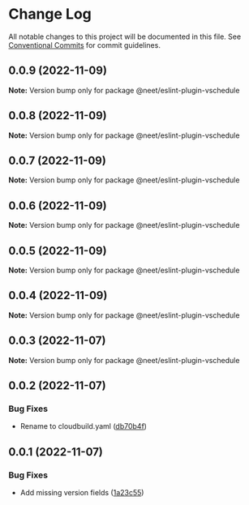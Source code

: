 # Change Log

All notable changes to this project will be documented in this file.
See [Conventional Commits](https://conventionalcommits.org) for commit guidelines.

## 0.0.9 (2022-11-09)

**Note:** Version bump only for package @neet/eslint-plugin-vschedule

## 0.0.8 (2022-11-09)

**Note:** Version bump only for package @neet/eslint-plugin-vschedule

## 0.0.7 (2022-11-09)

**Note:** Version bump only for package @neet/eslint-plugin-vschedule

## 0.0.6 (2022-11-09)

**Note:** Version bump only for package @neet/eslint-plugin-vschedule

## 0.0.5 (2022-11-09)

**Note:** Version bump only for package @neet/eslint-plugin-vschedule

## 0.0.4 (2022-11-09)

**Note:** Version bump only for package @neet/eslint-plugin-vschedule

## 0.0.3 (2022-11-07)

**Note:** Version bump only for package @neet/eslint-plugin-vschedule

## 0.0.2 (2022-11-07)

### Bug Fixes

* Rename to cloudbuild.yaml ([db70b4f](https://github.com/neet/vschedule/commit/db70b4f42daf898f364266b2fb03696e6972170d))

## 0.0.1 (2022-11-07)

### Bug Fixes

* Add missing version fields ([1a23c55](https://github.com/neet/refined-itsukara-link/commit/1a23c550155e6b691aaacd050b149b8445a11965))
